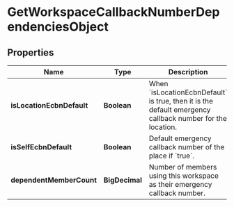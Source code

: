 

# GetWorkspaceCallbackNumberDependenciesObject


## Properties

| Name | Type | Description | Notes |
|------------ | ------------- | ------------- | -------------|
|**isLocationEcbnDefault** | **Boolean** | When &#x60;isLocationEcbnDefault&#x60; is true, then it is the default emergency callback number for the location. |  |
|**isSelfEcbnDefault** | **Boolean** | Default emergency callback number of the place if &#x60;true&#x60;. |  |
|**dependentMemberCount** | **BigDecimal** | Number of members using this workspace as their emergency callback number. |  |




